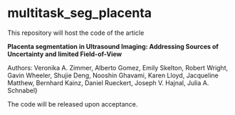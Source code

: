 # multitask_seg_placenta

This repository will host the code of the article 

**Placenta segmentation in Ultrasound Imaging: Addressing Sources of Uncertainty and limited Field-of-View** 

Authors: Veronika A. Zimmer, Alberto Gomez, Emily Skelton, Robert Wright, Gavin Wheeler, Shujie Deng, Nooshin Ghavami, Karen Lloyd, Jacqueline Matthew, Bernhard Kainz, Daniel Rueckert, Joseph V. Hajnal, Julia A. Schnabel}

The code will be released upon acceptance.
